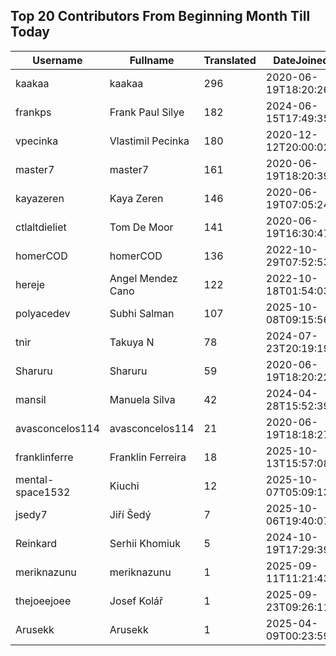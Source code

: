 ## Top 20 Contributors From Beginning Month Till Today ##
|Username|Fullname|Translated|DateJoined|Language|
|--------|--------|----------|----------|-------|
|kaakaa|kaakaa|296|2020-06-19T18:20:26Z|ja|
|frankps|Frank Paul Silye|182|2024-06-15T17:49:35.|nb_NO|
|vpecinka|Vlastimil Pecinka|180|2020-12-12T20:00:02.|cs|
|master7|master7|161|2020-06-19T18:20:39.|pl|
|kayazeren|Kaya Zeren|146|2020-06-19T07:05:24Z|tr|
|ctlaltdieliet|Tom De Moor|141|2020-06-19T16:30:47Z|nl|
|homerCOD|homerCOD|136|2022-10-29T07:52:53.|sr|
|hereje|Angel Mendez Cano|122|2022-10-18T01:54:03.|es|
|polyacedev|Subhi Salman|107|2025-10-08T09:15:56.|ar|
|tnir|Takuya N|78|2024-07-23T20:19:19.|ja|
|Sharuru|Sharuru|59|2020-06-19T18:20:22.|zh_Hans|
|mansil|Manuela Silva|42|2024-04-28T15:52:39.|pt|
|avasconcelos114|avasconcelos114|21|2020-06-19T18:18:27Z|ko|
|franklinferre|Franklin Ferreira|18|2025-10-13T15:57:08.|pt_BR|
|mental-space1532|Kiuchi|12|2025-10-07T05:09:13.||
|jsedy7|Jiří Šedý|7|2025-10-06T19:40:07.|cs|
|Reinkard|Serhii Khomiuk|5|2024-10-19T17:29:39.|uk|
|meriknazunu|meriknazunu|1|2025-09-11T11:21:43.||
|thejoeejoee|Josef Kolář|1|2025-09-23T09:26:11.||
|Arusekk|Arusekk|1|2025-04-09T00:23:59.||
